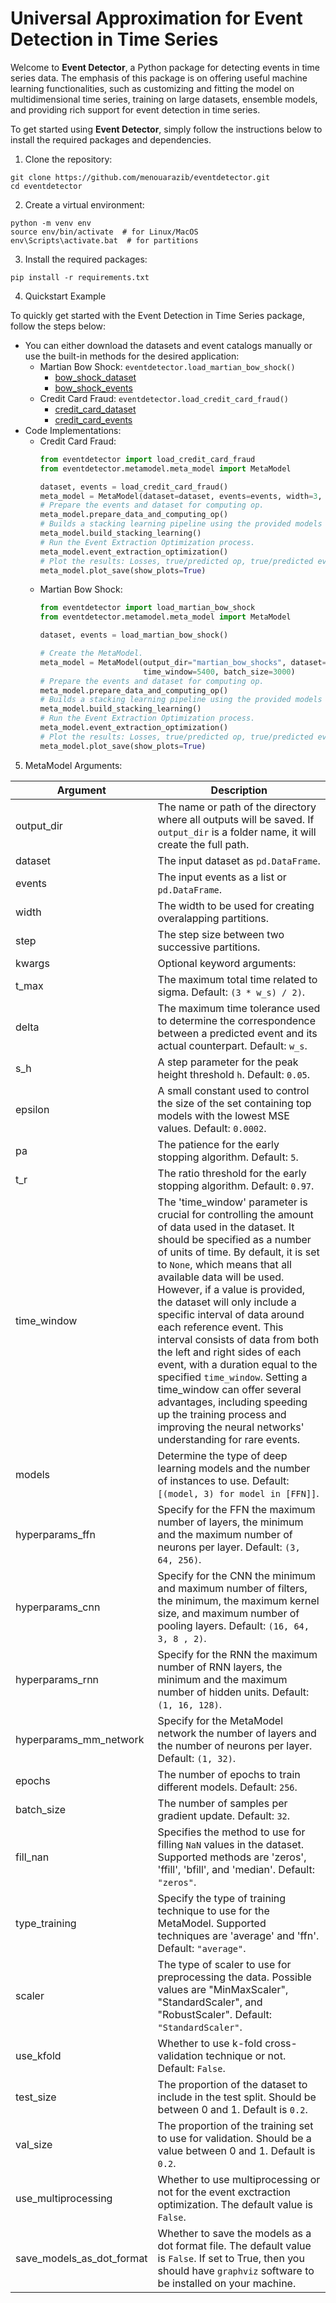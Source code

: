 Universal Approximation for Event Detection in Time Series
==========================================================

Welcome to **Event Detector**, a Python package for detecting events in time series data. The emphasis of this package
is on offering useful machine learning functionalities, such as customizing and fitting the model on multidimensional
time series, training on large datasets, ensemble models, and providing rich support for event detection in time
series.

To get started using **Event Detector**, simply follow the instructions below to install the required packages and
dependencies.

1. Clone the repository:

<pre><code>git clone https://github.com/menouarazib/eventdetector.git
cd eventdetector
</code></pre>

2. Create a virtual environment:

<pre><code>python -m venv env
source env/bin/activate  # for Linux/MacOS
env\Scripts\activate.bat  # for partitions
</code></pre>

3. Install the required packages:

<pre><code>pip install -r requirements.txt</code></pre>

4. Quickstart Example

To quickly get started with the Event Detection in Time Series package, follow the steps below:

- You can either download the datasets and event catalogs manually or use the built-in methods for the desired application:
  - Martian Bow Shock: `eventdetector.load_martian_bow_shock()`
      - [bow_shock_dataset](https://onedrive.live.com/download?resid=4258578D3874B519%21151&authkey=!AGic2wBEAfnuBYg)
      - [bow_shock_events](https://onedrive.live.com/download?resid=4258578D3874B519%21150&authkey=!ACMf4jI2uwvVoec)
  - Credit Card Fraud: `eventdetector.load_credit_card_fraud()`
      - [credit_card_dataset](https://onedrive.live.com/download?resid=4258578D3874B519%21129&authkey=!ANgPyE0DphR9gTM)
      - [credit_card_events](https://onedrive.live.com/download?resid=4258578D3874B519%21147&authkey=!AIANbQqstMFG_zs)
- Code Implementations:
  - Credit Card Fraud:
    ```python
    from eventdetector import load_credit_card_fraud
    from eventdetector.metamodel.meta_model import MetaModel
    
    dataset, events = load_credit_card_fraud()
    meta_model = MetaModel(dataset=dataset, events=events, width=3, step=1, output_dir='fraud', batch_size=3000)
    # Prepare the events and dataset for computing op.
    meta_model.prepare_data_and_computing_op()
    # Builds a stacking learning pipeline using the provided models and hyperparameters.
    meta_model.build_stacking_learning()
    # Run the Event Extraction Optimization process.
    meta_model.event_extraction_optimization()
    # Plot the results: Losses, true/predicted op, true/predicted events, deltat_t.
    meta_model.plot_save(show_plots=True)
    ```
  - Martian Bow Shock:
    ```python
    from eventdetector import load_martian_bow_shock
    from eventdetector.metamodel.meta_model import MetaModel
    
    dataset, events = load_martian_bow_shock()
    
    # Create the MetaModel.
    meta_model = MetaModel(output_dir="martian_bow_shocks", dataset=dataset, events=events, width=45, step=1,
                           time_window=5400, batch_size=3000)
    # Prepare the events and dataset for computing op.
    meta_model.prepare_data_and_computing_op()
    # Builds a stacking learning pipeline using the provided models and hyperparameters.
    meta_model.build_stacking_learning()
    # Run the Event Extraction Optimization process.
    meta_model.event_extraction_optimization()
    # Plot the results: Losses, true/predicted op, true/predicted events, deltat_t.
    meta_model.plot_save(show_plots=True)
    ```
    
5. MetaModel Arguments:

Argument | Description
   ---------------------------- | --------------------------------------------------------------
   output_dir | The name or path of the directory where all outputs will be saved. If `output_dir` is a folder name, it will create the full path.
   dataset | The input dataset as `pd.DataFrame`.
   events | The input events as a list or `pd.DataFrame`.
   width | The width to be used for creating overalapping partitions.
   step | The step size between two successive partitions.
   kwargs | Optional keyword arguments:
   t_max | The maximum total time related to sigma. Default: `(3 * w_s) / 2)`.
   delta | The maximum time tolerance used to determine the correspondence between a predicted event and its actual counterpart. Default: `w_s`.
   s_h | A step parameter for the peak height threshold `h`. Default: `0.05`.
   epsilon | A small constant used to control the size of the set containing top models with the lowest MSE values. Default: `0.0002`.
   pa | The patience for the early stopping algorithm. Default: `5`.
   t_r | The ratio threshold for the early stopping algorithm. Default: `0.97`.
   time_window | The 'time_window' parameter is crucial for controlling the amount of data used in the dataset. It should be specified as a number of units of time. By default, it is set to `None`, which means that all available data will be used. However, if a value is provided, the dataset will only include a specific interval of data around each reference event. This interval consists of data from both the left and right sides of each event, with a duration equal to the specified `time_window`. Setting a time_window can offer several advantages, including speeding up the training process and improving the neural networks' understanding for rare events.
   models | Determine the type of deep learning models and the number of instances to use. Default: `[(model, 3) for model in [FFN]]`.
   hyperparams_ffn | Specify for the FFN the maximum number of layers, the minimum and the maximum number of neurons per layer. Default: `(3, 64, 256)`.
   hyperparams_cnn | Specify for the CNN the minimum and maximum number of filters, the minimum, the maximum kernel size, and maximum number of pooling layers. Default: `(16, 64, 3, 8 , 2)`.
   hyperparams_rnn | Specify for the RNN the maximum number of RNN layers, the minimum and the maximum number of hidden units. Default: `(1, 16, 128)`.
   hyperparams_mm_network | Specify for the MetaModel network the number of layers and the number of neurons per layer. Default: `(1, 32)`.
   epochs | The number of epochs to train different models. Default: `256`.
   batch_size | The number of samples per gradient update. Default: `32`.
   fill_nan | Specifies the method to use for filling `NaN` values in the dataset. Supported methods are 'zeros', 'ffill', 'bfill', and 'median'. Default: `"zeros"`.
   type_training | Specify the type of training technique to use for the MetaModel. Supported techniques are 'average' and 'ffn'. Default: `"average"`.
   scaler | The type of scaler to use for preprocessing the data. Possible values are "MinMaxScaler", "StandardScaler", and "RobustScaler". Default: `"StandardScaler"`.
   use_kfold | Whether to use k-fold cross-validation technique or not. Default: `False`.
   test_size | The proportion of the dataset to include in the test split. Should be between 0 and 1. Default is `0.2`.
   val_size |The proportion of the training set to use for validation. Should be a value between 0 and 1. Default is `0.2`.
   use_multiprocessing | Whether to use multiprocessing or not for the event exctraction optimization. The default value is `False`.
   save_models_as_dot_format | Whether to save the models as a dot format file. The default value is `False`. If set to True, then you should have `graphviz` software to be installed on your machine.
